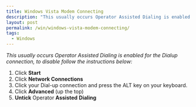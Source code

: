 ```yaml
---
title: Windows Vista Modem Connecting
description: "This usually occurs Operator Assisted Dialing is enabled for the Dialup connection, to disable follow the instructions below:"
layout: post
permalink: /win/windows-vista-modem-connecting/
tags:
  - Windows
---
```

_This usually occurs Operator Assisted Dialing is enabled for the Dialup connection, to disable follow the instructions below:_

  1. Click **Start**
  2. Click **Network Connections**
  3. Click your Dial-up connection and press the ALT key on your keyboard.
  4. Click **Advanced** (up the top)
  5. **Untick** Operator **Assisted** **Dialing**

